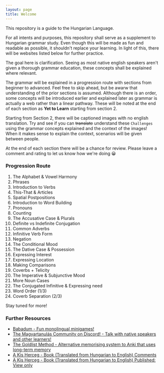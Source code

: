 ```yaml
---
layout: page
title: Welcome
---
```


This repository is a guide to the Hungarian Language.

For all intents and purposes, this repository shall serve as a supplement to Hungarian grammar study. Even though
this will be made as fun and readable as possible, it shouldn't replace your learning. In light of this, there will be
websites listed below for further practice.

The goal here is clarification. Seeing as most native english speakers aren't given a thorough grammar education, these concepts
shall be explained where relevant. 

The grammar will be explained in a progression route with sections from beginner to advanced. Feel free to skip ahead, but be awarw that understanding of the prior sections is assumed. Although there is an order, some concepts will be introduced earlier and explained later as grammar is actually a web rather than a linear pathway. These will be noted at the end of each section as **Yet to Learn** starting from section 2.

Starting from Section 2, there will be captioned images with no english translation. Try and see if you can ~~translate~~ understand these `Challenges` using the grammar concepts explained and the context of the images! When it makes sense to explain the context, scenarios will be given between people.

At the end of each section there will be a chance for review. Please leave a comment and rating to let us know how we're doing 😀

### Progression Route

1. The Alphabet & Vowel Harmony
2. Phrases
3. Introduction to Verbs
4. This-That & Articles
5. Spatial Postpositions
6. Introduction to Word Building
7. Pronouns
8. Counting
9. The Accusative Case & Plurals
10. Definite vs Indefinite Conjugation
11. Common Adverbs
12. Infinitive Verb Form
13. Negation
14. The Conditional Mood
15. The Dative Case & Possession
16. Expressing Interest
17. Expressing Location
18. Making Comparisons
19. Coverbs + Telicity
20. The Imperative & Subjunctive Mood
21. More Noun Cases
22. The Conjugated Infinitive & Expressing need
23. Word Order (1/3)
24. Coverb Separation (2/3)

Stay tuned for more!

### Further Resources

* [Babadum - Fun monolingual minigames!](https://babadum.com/)
* [The Magyartanulás Community on Discord! - Talk with native speakers and other learners!](https://discord.gg/eVPbcEc)
* [The Goldlist Method - Alternative memorising system to Anki that uses long-term memory](https://www.youtube.com/watch?v=Ixxq8moh4pg)
* [A Kis Herceg - Book (Translated from Hungarian to English) Comments](https://docs.google.com/spreadsheets/d/1klT2mr61jbPe0QKcvWCd306wKieV7OO1Px9b5OnWV70/edit?usp=sharing)
* [A Kis Herceg - Book (Translated from Hungarian to English) Published: View only](https://docs.google.com/spreadsheets/d/e/2PACX-1vSIcCaSGyLq7O7U3lEibLbkOWAcKZOys3ybksnxxQxtAtPOUYF7jg1Mvlb3QNv8umIR3XOpgSbkfm0w/pubhtml)
